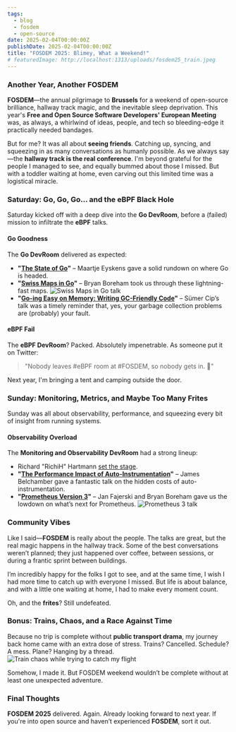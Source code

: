 ```yaml
---
tags:
  - blog
  - fosdem
  - open-source
date: 2025-02-04T00:00:00Z
publishDate: 2025-02-04T00:00:00Z
title: "FOSDEM 2025: Blimey, What a Weekend!"
# featuredImage: http://localhost:1313/uploads/fosdem25_train.jpeg
---
```


### Another Year, Another FOSDEM

**FOSDEM**—the annual pilgrimage to **Brussels** for a weekend of open-source brilliance, hallway track magic, and the inevitable sleep deprivation. This year's **Free and Open Source Software Developers' European Meeting** was, as always, a whirlwind of ideas, people, and tech so bleeding-edge it practically needed bandages.

But for me? It was all about **seeing friends**. Catching up, syncing, and squeezing in as many conversations as humanly possible. As we always say—the **hallway track is the real conference**. I'm beyond grateful for the people I managed to see, and equally bummed about those I missed. But with a toddler waiting at home, even carving out this limited time was a logistical miracle.

### Saturday: Go, Go, Go... and the eBPF Black Hole

Saturday kicked off with a deep dive into the **Go DevRoom**, before a (failed) mission to infiltrate the **eBPF** talks.

#### **Go Goodness**

The **Go DevRoom** delivered as expected:

- **"[The State of Go](https://fosdem.org/2025/schedule/event/fosdem-2025-5353-the-state-of-go/)"** – Maartje Eyskens gave a solid rundown on where Go is headed.
- **"[Swiss Maps in Go](https://fosdem.org/2025/schedule/event/fosdem-2025-6049-swiss-maps-in-go/)"** – Bryan Boreham took us through these lightning-fast maps.
  ![Swiss Maps in Go talk](/uploads/fosdem25_swissmaps.jpeg)
- **"[Go-ing Easy on Memory: Writing GC-Friendly Code](https://fosdem.org/2025/schedule/event/fosdem-2025-5343-go-ing-easy-on-memory-writing-gc-friendly-code/)"** – Sümer Cip’s talk was a timely reminder that, yes, your garbage collection problems are (probably) your fault.

#### **eBPF Fail**

The **eBPF DevRoom**? Packed. Absolutely impenetrable. As someone put it on Twitter:

> "Nobody leaves #eBPF room at #FOSDEM, so nobody gets in. 🥲"

Next year, I'm bringing a tent and camping outside the door.

### Sunday: Monitoring, Metrics, and Maybe Too Many Frites

Sunday was all about observability, performance, and squeezing every bit of insight from running systems.

#### **Observability Overload**

The **Monitoring and Observability DevRoom** had a strong lineup:

- Richard "RichiH" Hartmann [set the stage](https://fosdem.org/2025/schedule/event/fosdem-2025-6715-monitoring-and-observability-devroom-opening/).
- **"[The Performance Impact of Auto-Instrumentation](https://fosdem.org/2025/schedule/event/fosdem-2025-5502-the-performance-impact-of-auto-instrumentation/)"** – James Belchamber gave a fantastic talk on the hidden costs of auto-instrumentation.
- **"[Prometheus Version 3](https://fosdem.org/2025/schedule/event/fosdem-2025-6571-prometheus-version-3/)"** – Jan Fajerski and Bryan Boreham gave us the lowdown on what’s next for Prometheus.
  ![Prometheus 3 talk](/uploads/fosdem25_prometheus.jpeg)

### Community Vibes

Like I said—**FOSDEM** is really about the people. The talks are great, but the real magic happens in the hallway track. Some of the best conversations weren’t planned; they just happened over coffee, between sessions, or during a frantic sprint between buildings.

I’m incredibly happy for the folks I got to see, and at the same time, I wish I had more time to catch up with everyone I missed. But life is about balance, and with a little one waiting at home, I had to make every moment count.

Oh, and the **frites**? Still undefeated.

### Bonus: Trains, Chaos, and a Race Against Time

Because no trip is complete without **public transport drama**, my journey back home came with an extra dose of stress. Trains? Cancelled. Schedule? A mess. Plane? Hanging by a thread.
  ![Train chaos while trying to catch my flight](/uploads/fosdem25_train.jpeg)

Somehow, I made it. But FOSDEM weekend wouldn’t be complete without at least one unexpected adventure.

### Final Thoughts

**FOSDEM 2025** delivered. Again. Already looking forward to next year. If you're into open source and haven’t experienced **FOSDEM**, sort it out.